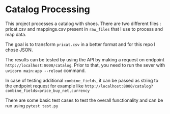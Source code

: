 # Catalog Processing

This project processes a catalog with shoes. There are two different files : pricat.csv and mappings.csv present in `raw_files`
that I use to process and map data.

The goal is to transform `pricat.csv` in a better format and for this repo I chose JSON.


The results can be tested by using the API by making a request on endpoint `http://localhost:8000/catalog`. Prior to that, you need
to run the sever with `uvicorn main:app --reload` command.

In case of testing additional `combine_fields`, it can be passed as string to the endpoint request
for example like `http://localhost:8000/catalog?combine_fields=price_buy_net,currency`


There are some basic test cases to test the overall functionality and can be run using `pytest test.py`